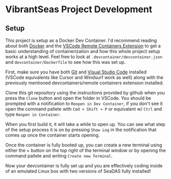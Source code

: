 # VibrantSeas Project Development

## Setup
This project is setup as a Docker Dev Container. I'd recommend reading about both [Docker](https://en.wikipedia.org/wiki/Docker_(software)) and the [VSCode Remote Containers Extension](https://code.visualstudio.com/docs/devcontainers/containers) to get a basic understanding of containerization and how this whole project setup works at a high level. Feel free to look at `.devcontainer/devcontainer.json` and `devcontainer/Dockerfile` to see how this was set up.

First, make sure you have both [Git](https://git-scm.com/) and [Visual Studio Code](https://code.visualstudio.com/) installed (VSCode equivalents like Cursor and Windsurf work as well) along with the previously mentioned devcontainers/remote containers extension installed.

Clone this git repository using the instructions provided by github when you press the `Clone` button and open the folder in VSCode. You should be prompted with a notification to `Reopen in Dev Container`, if you don't see it open the command pallete with `Cmd + Shift + P` or equivalent w/ `Ctrl` and type `Reopen in Container`.

When you first build it, it will take a while to open up. You can see what step of the setup process it is on by pressing `Show Log` in the notification that comes up once the container starts opening. 

Once the container is fully booted up, you can create a new terminal using either the + button on the top right of the terminal window or by opening the command pallete and writing `Create new Terminal`. 

Now your devcontainer is fully set up and you are effectively coding inside of an emulated Linux box with two versions of SeaDAS fully installed!